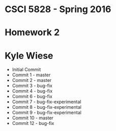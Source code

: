 # CSCI 5828 - Spring 2016
# Homework 2
# Kyle Wiese

  * Initial Commit
  * Commit 1 - master
  * Commit 2 - master
  * Commit 3 - bug-fix
  * Commit 4 - bug-fix
  * Commit 6 - bug-fix
  * Commit 7 - bug-fix-experimental
  * Commit 8 - bug-fix-experimental
  * Commit 9 - bug-fix-experimental
  * Commit 10 - master
  * Commit 12 - bug-fix
